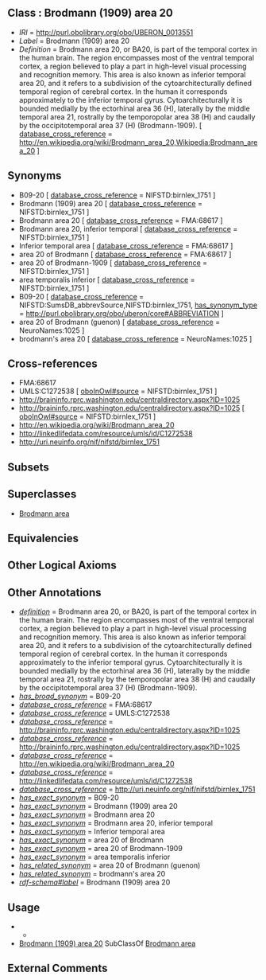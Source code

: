
## Class : Brodmann (1909) area 20

 * *IRI* = http://purl.obolibrary.org/obo/UBERON_0013551
 * *Label* = Brodmann (1909) area 20
 * *Definition* = Brodmann area 20, or BA20, is part of the temporal cortex in the human brain. The region encompasses most of the ventral temporal cortex, a region believed to play a part in high-level visual processing and recognition memory. This area is also known as inferior temporal area 20, and it refers to a subdivision of the cytoarchitecturally defined temporal region of cerebral cortex. In the human it corresponds approximately to the inferior temporal gyrus. Cytoarchitecturally it is bounded medially by the ectorhinal area 36 (H), laterally by the middle temporal area 21, rostrally by the temporopolar area 38 (H) and caudally by the occipitotemporal area 37 (H) (Brodmann-1909). [ [database_cross_reference](../../ef/oboInOwl#hasDbXref.md) = http://en.wikipedia.org/wiki/Brodmann_area_20,Wikipedia:Brodmann_area_20 ]

## Synonyms

 * B09-20 [ [database_cross_reference](../../ef/oboInOwl#hasDbXref.md) = NIFSTD:birnlex_1751 ]
 * Brodmann (1909) area 20 [ [database_cross_reference](../../ef/oboInOwl#hasDbXref.md) = NIFSTD:birnlex_1751 ]
 * Brodmann area 20 [ [database_cross_reference](../../ef/oboInOwl#hasDbXref.md) = FMA:68617 ]
 * Brodmann area 20, inferior temporal [ [database_cross_reference](../../ef/oboInOwl#hasDbXref.md) = NIFSTD:birnlex_1751 ]
 * Inferior temporal area [ [database_cross_reference](../../ef/oboInOwl#hasDbXref.md) = FMA:68617 ]
 * area 20 of Brodmann [ [database_cross_reference](../../ef/oboInOwl#hasDbXref.md) = FMA:68617 ]
 * area 20 of Brodmann-1909 [ [database_cross_reference](../../ef/oboInOwl#hasDbXref.md) = NIFSTD:birnlex_1751 ]
 * area temporalis inferior [ [database_cross_reference](../../ef/oboInOwl#hasDbXref.md) = NIFSTD:birnlex_1751 ]
 * B09-20 [ [database_cross_reference](../../ef/oboInOwl#hasDbXref.md) = NIFSTD:SumsDB_abbrevSource,NIFSTD:birnlex_1751, [has_synonym_type](../../pe/oboInOwl#hasSynonymType.md) = http://purl.obolibrary.org/obo/uberon/core#ABBREVIATION ]
 * area 20 of Brodmann (guenon) [ [database_cross_reference](../../ef/oboInOwl#hasDbXref.md) = NeuroNames:1025 ]
 * brodmann's area 20 [ [database_cross_reference](../../ef/oboInOwl#hasDbXref.md) = NeuroNames:1025 ]

## Cross-references

 * FMA:68617
 * UMLS:C1272538 [ [oboInOwl#source](../../ce/oboInOwl#source.md) = NIFSTD:birnlex_1751 ]
 * http://braininfo.rprc.washington.edu/centraldirectory.aspx?ID=1025
 * http://braininfo.rprc.washington.edu/centraldirectory.aspx?ID=1025 [ [oboInOwl#source](../../ce/oboInOwl#source.md) = NIFSTD:birnlex_1751 ]
 * http://en.wikipedia.org/wiki/Brodmann_area_20
 * http://linkedlifedata.com/resource/umls/id/C1272538
 * http://uri.neuinfo.org/nif/nifstd/birnlex_1751

## Subsets


## Superclasses

 * [Brodmann area](../../UBERON/29/UBERON_0013529.md)

## Equivalencies


## Other Logical Axioms


## Other Annotations

 * *[definition](../../IAO/15/IAO_0000115.md)* = Brodmann area 20, or BA20, is part of the temporal cortex in the human brain. The region encompasses most of the ventral temporal cortex, a region believed to play a part in high-level visual processing and recognition memory. This area is also known as inferior temporal area 20, and it refers to a subdivision of the cytoarchitecturally defined temporal region of cerebral cortex. In the human it corresponds approximately to the inferior temporal gyrus. Cytoarchitecturally it is bounded medially by the ectorhinal area 36 (H), laterally by the middle temporal area 21, rostrally by the temporopolar area 38 (H) and caudally by the occipitotemporal area 37 (H) (Brodmann-1909).
 * *[has_broad_synonym](../../ym/oboInOwl#hasBroadSynonym.md)* = B09-20
 * *[database_cross_reference](../../ef/oboInOwl#hasDbXref.md)* = FMA:68617
 * *[database_cross_reference](../../ef/oboInOwl#hasDbXref.md)* = UMLS:C1272538
 * *[database_cross_reference](../../ef/oboInOwl#hasDbXref.md)* = http://braininfo.rprc.washington.edu/centraldirectory.aspx?ID=1025
 * *[database_cross_reference](../../ef/oboInOwl#hasDbXref.md)* = http://braininfo.rprc.washington.edu/centraldirectory.aspx?ID=1025
 * *[database_cross_reference](../../ef/oboInOwl#hasDbXref.md)* = http://en.wikipedia.org/wiki/Brodmann_area_20
 * *[database_cross_reference](../../ef/oboInOwl#hasDbXref.md)* = http://linkedlifedata.com/resource/umls/id/C1272538
 * *[database_cross_reference](../../ef/oboInOwl#hasDbXref.md)* = http://uri.neuinfo.org/nif/nifstd/birnlex_1751
 * *[has_exact_synonym](../../ym/oboInOwl#hasExactSynonym.md)* = B09-20
 * *[has_exact_synonym](../../ym/oboInOwl#hasExactSynonym.md)* = Brodmann (1909) area 20
 * *[has_exact_synonym](../../ym/oboInOwl#hasExactSynonym.md)* = Brodmann area 20
 * *[has_exact_synonym](../../ym/oboInOwl#hasExactSynonym.md)* = Brodmann area 20, inferior temporal
 * *[has_exact_synonym](../../ym/oboInOwl#hasExactSynonym.md)* = Inferior temporal area
 * *[has_exact_synonym](../../ym/oboInOwl#hasExactSynonym.md)* = area 20 of Brodmann
 * *[has_exact_synonym](../../ym/oboInOwl#hasExactSynonym.md)* = area 20 of Brodmann-1909
 * *[has_exact_synonym](../../ym/oboInOwl#hasExactSynonym.md)* = area temporalis inferior
 * *[has_related_synonym](../../ym/oboInOwl#hasRelatedSynonym.md)* = area 20 of Brodmann (guenon)
 * *[has_related_synonym](../../ym/oboInOwl#hasRelatedSynonym.md)* = brodmann's area 20
 * *[rdf-schema#label](../../el/rdf-schema#label.md)* = Brodmann (1909) area 20

## Usage

 * -
 * [Brodmann (1909) area 20](../../UBERON/51/UBERON_0013551.md) SubClassOf [Brodmann area](../../UBERON/29/UBERON_0013529.md)

## External Comments

